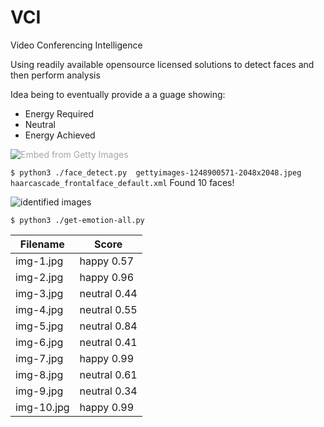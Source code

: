 # VCI
Video Conferencing Intelligence

Using readily available opensource licensed solutions to detect faces and then perform analysis

Idea being to eventually provide a a guage showing:

- Energy Required
- Neutral
- Energy Achieved


<a id='ID5d0sYpQXlmeM83ZW9KcA' class='gie-single' href='http://www.gettyimages.com.au/detail/1248900571' target='_blank' style='color:#a7a7a7;text-decoration:none;font-weight:normal !important;border:none;display:inline-block;'><img src="https://media.gettyimages.com/photos/video-meeting-on-desktop-screen-picture-id1248900571?s=2048x2048" alt="Embed from Getty Images" /></a>

```$ python3 ./face_detect.py  gettyimages-1248900571-2048x2048.jpeg haarcascade_frontalface_default.xml```
Found 10 faces!

<img src="https://raw.githubusercontent.com/marcuspaget/VCI/main/faced-id.png" alt="identified images" />

```$ python3 ./get-emotion-all.py```

| Filename  | Score |
| ------------- | ------------- |
|img-1.jpg|happy 0.57|
|img-2.jpg|happy 0.96|
|img-3.jpg|neutral 0.44|
|img-4.jpg|neutral 0.55|
|img-5.jpg|neutral 0.84|
|img-6.jpg|neutral 0.41|
|img-7.jpg|happy 0.99|
|img-8.jpg|neutral 0.61|
|img-9.jpg|neutral 0.34|
|img-10.jpg|happy 0.99|
